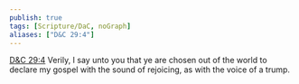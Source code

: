 ```yaml
---
publish: true
tags: [Scripture/DaC, noGraph]
aliases: ["D&C 29:4"]
---
```

[D&C 29:4](https://churchofjesuschrist.org/study/scriptures/dc-testament/dc/29?lang=eng&id=p4#p4) Verily, I say unto you that ye are chosen out of the world to declare my gospel with the sound of rejoicing, as with the voice of a trump.

